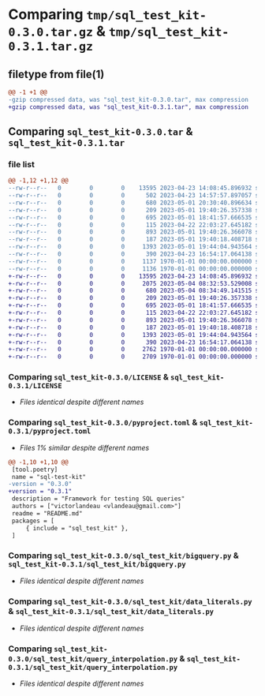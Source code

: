 # Comparing `tmp/sql_test_kit-0.3.0.tar.gz` & `tmp/sql_test_kit-0.3.1.tar.gz`

## filetype from file(1)

```diff
@@ -1 +1 @@
-gzip compressed data, was "sql_test_kit-0.3.0.tar", max compression
+gzip compressed data, was "sql_test_kit-0.3.1.tar", max compression
```

## Comparing `sql_test_kit-0.3.0.tar` & `sql_test_kit-0.3.1.tar`

### file list

```diff
@@ -1,12 +1,12 @@
--rw-r--r--   0        0        0    13595 2023-04-23 14:08:45.896932 sql_test_kit-0.3.0/LICENSE
--rw-r--r--   0        0        0      502 2023-04-23 14:57:57.897057 sql_test_kit-0.3.0/README.md
--rw-r--r--   0        0        0      680 2023-05-01 20:30:40.896634 sql_test_kit-0.3.0/pyproject.toml
--rw-r--r--   0        0        0      209 2023-05-01 19:40:26.357338 sql_test_kit-0.3.0/sql_test_kit/__init__.py
--rw-r--r--   0        0        0      695 2023-05-01 18:41:57.666535 sql_test_kit-0.3.0/sql_test_kit/bigquery.py
--rw-r--r--   0        0        0      115 2023-04-22 22:03:27.645182 sql_test_kit-0.3.0/sql_test_kit/column.py
--rw-r--r--   0        0        0      893 2023-05-01 19:40:26.366078 sql_test_kit-0.3.0/sql_test_kit/data_literals.py
--rw-r--r--   0        0        0      187 2023-05-01 19:40:18.408718 sql_test_kit-0.3.0/sql_test_kit/interpolation_data.py
--rw-r--r--   0        0        0     1393 2023-05-01 19:44:04.943564 sql_test_kit-0.3.0/sql_test_kit/query_interpolation.py
--rw-r--r--   0        0        0      390 2023-04-23 16:54:17.064138 sql_test_kit-0.3.0/sql_test_kit/table.py
--rw-r--r--   0        0        0     1137 1970-01-01 00:00:00.000000 sql_test_kit-0.3.0/setup.py
--rw-r--r--   0        0        0     1136 1970-01-01 00:00:00.000000 sql_test_kit-0.3.0/PKG-INFO
+-rw-r--r--   0        0        0    13595 2023-04-23 14:08:45.896932 sql_test_kit-0.3.1/LICENSE
+-rw-r--r--   0        0        0     2075 2023-05-04 08:32:53.529008 sql_test_kit-0.3.1/README.md
+-rw-r--r--   0        0        0      680 2023-05-04 08:34:49.141515 sql_test_kit-0.3.1/pyproject.toml
+-rw-r--r--   0        0        0      209 2023-05-01 19:40:26.357338 sql_test_kit-0.3.1/sql_test_kit/__init__.py
+-rw-r--r--   0        0        0      695 2023-05-01 18:41:57.666535 sql_test_kit-0.3.1/sql_test_kit/bigquery.py
+-rw-r--r--   0        0        0      115 2023-04-22 22:03:27.645182 sql_test_kit-0.3.1/sql_test_kit/column.py
+-rw-r--r--   0        0        0      893 2023-05-01 19:40:26.366078 sql_test_kit-0.3.1/sql_test_kit/data_literals.py
+-rw-r--r--   0        0        0      187 2023-05-01 19:40:18.408718 sql_test_kit-0.3.1/sql_test_kit/interpolation_data.py
+-rw-r--r--   0        0        0     1393 2023-05-01 19:44:04.943564 sql_test_kit-0.3.1/sql_test_kit/query_interpolation.py
+-rw-r--r--   0        0        0      390 2023-04-23 16:54:17.064138 sql_test_kit-0.3.1/sql_test_kit/table.py
+-rw-r--r--   0        0        0     2762 1970-01-01 00:00:00.000000 sql_test_kit-0.3.1/setup.py
+-rw-r--r--   0        0        0     2709 1970-01-01 00:00:00.000000 sql_test_kit-0.3.1/PKG-INFO
```

### Comparing `sql_test_kit-0.3.0/LICENSE` & `sql_test_kit-0.3.1/LICENSE`

 * *Files identical despite different names*

### Comparing `sql_test_kit-0.3.0/pyproject.toml` & `sql_test_kit-0.3.1/pyproject.toml`

 * *Files 1% similar despite different names*

```diff
@@ -1,10 +1,10 @@
 [tool.poetry]
 name = "sql-test-kit"
-version = "0.3.0"
+version = "0.3.1"
 description = "Framework for testing SQL queries"
 authors = ["victorlandeau <vlandeau@gmail.com>"]
 readme = "README.md"
 packages = [
     { include = "sql_test_kit" },
 ]
```

### Comparing `sql_test_kit-0.3.0/sql_test_kit/bigquery.py` & `sql_test_kit-0.3.1/sql_test_kit/bigquery.py`

 * *Files identical despite different names*

### Comparing `sql_test_kit-0.3.0/sql_test_kit/data_literals.py` & `sql_test_kit-0.3.1/sql_test_kit/data_literals.py`

 * *Files identical despite different names*

### Comparing `sql_test_kit-0.3.0/sql_test_kit/query_interpolation.py` & `sql_test_kit-0.3.1/sql_test_kit/query_interpolation.py`

 * *Files identical despite different names*


